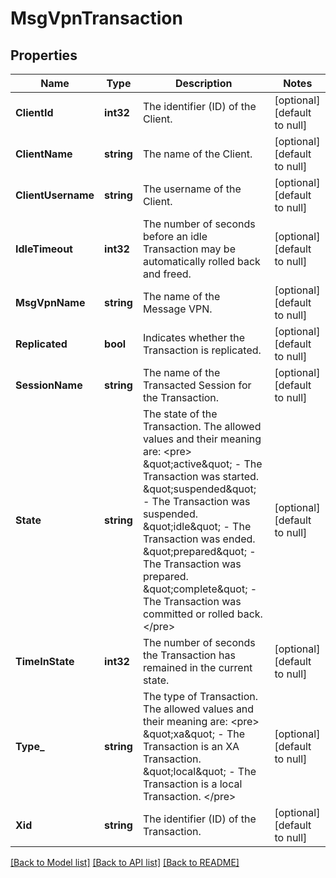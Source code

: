# MsgVpnTransaction

## Properties
Name | Type | Description | Notes
------------ | ------------- | ------------- | -------------
**ClientId** | **int32** | The identifier (ID) of the Client. | [optional] [default to null]
**ClientName** | **string** | The name of the Client. | [optional] [default to null]
**ClientUsername** | **string** | The username of the Client. | [optional] [default to null]
**IdleTimeout** | **int32** | The number of seconds before an idle Transaction may be automatically rolled back and freed. | [optional] [default to null]
**MsgVpnName** | **string** | The name of the Message VPN. | [optional] [default to null]
**Replicated** | **bool** | Indicates whether the Transaction is replicated. | [optional] [default to null]
**SessionName** | **string** | The name of the Transacted Session for the Transaction. | [optional] [default to null]
**State** | **string** | The state of the Transaction. The allowed values and their meaning are:  &lt;pre&gt; \&quot;active\&quot; - The Transaction was started. \&quot;suspended\&quot; - The Transaction was suspended. \&quot;idle\&quot; - The Transaction was ended. \&quot;prepared\&quot; - The Transaction was prepared. \&quot;complete\&quot; - The Transaction was committed or rolled back. &lt;/pre&gt;  | [optional] [default to null]
**TimeInState** | **int32** | The number of seconds the Transaction has remained in the current state. | [optional] [default to null]
**Type_** | **string** | The type of Transaction. The allowed values and their meaning are:  &lt;pre&gt; \&quot;xa\&quot; - The Transaction is an XA Transaction. \&quot;local\&quot; - The Transaction is a local Transaction. &lt;/pre&gt;  | [optional] [default to null]
**Xid** | **string** | The identifier (ID) of the Transaction. | [optional] [default to null]

[[Back to Model list]](../README.md#documentation-for-models) [[Back to API list]](../README.md#documentation-for-api-endpoints) [[Back to README]](../README.md)

